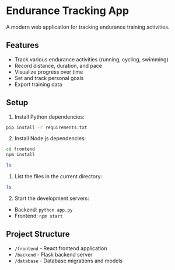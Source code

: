 # Endurance Tracking App

A modern web application for tracking endurance training activities.

## Features
- Track various endurance activities (running, cycling, swimming)
- Record distance, duration, and pace
- Visualize progress over time
- Set and track personal goals
- Export training data

## Setup

1. Install Python dependencies:
```bash
pip install -r requirements.txt
```

2. Install Node.js dependencies:
```bash
cd frontend
npm install
```
```bash
ls
```

1. List the files in the current directory:
```bash
ls
```

2. Start the development servers:
- Backend: `python app.py`
- Frontend: `npm start`

## Project Structure
- `/frontend` - React frontend application
- `/backend` - Flask backend server
- `/database` - Database migrations and models

